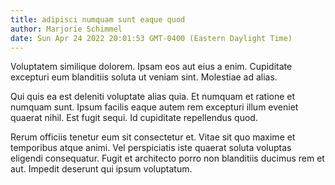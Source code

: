 ```yaml
---
title: adipisci numquam sunt eaque quod
author: Marjorie Schimmel
date: Sun Apr 24 2022 20:01:53 GMT-0400 (Eastern Daylight Time)
---
```

Voluptatem similique dolorem. Ipsam eos aut eius a enim. Cupiditate excepturi eum blanditiis soluta ut veniam sint. Molestiae ad alias.

 Qui quis ea est deleniti voluptate alias quia. Et numquam et ratione et numquam sunt. Ipsum facilis eaque autem rem excepturi illum eveniet quaerat nihil. Est fugit sequi. Id cupiditate repellendus quod.

 Rerum officiis tenetur eum sit consectetur et. Vitae sit quo maxime et temporibus atque animi. Vel perspiciatis iste quaerat soluta voluptas eligendi consequatur. Fugit et architecto porro non blanditiis ducimus rem et aut. Impedit deserunt qui ipsum voluptatum.